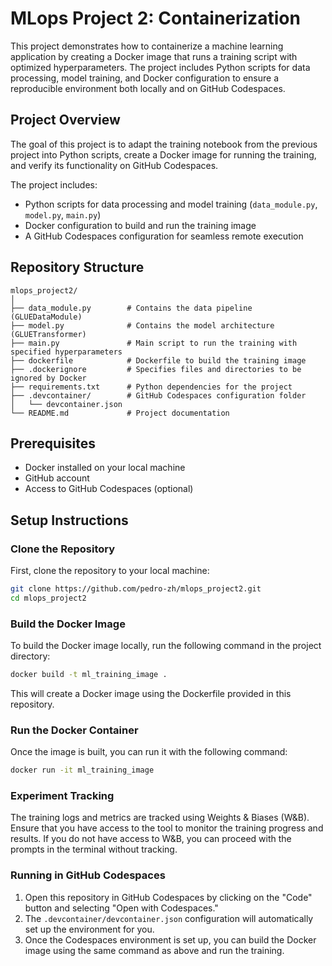 # MLops Project 2: Containerization

This project demonstrates how to containerize a machine learning application by creating a Docker image that runs a training script with optimized hyperparameters.
The project includes Python scripts for data processing, model training, and Docker configuration to ensure a reproducible environment both locally and on GitHub Codespaces.

## Project Overview

The goal of this project is to adapt the training notebook from the previous project into Python scripts, create a Docker image for running the training, and verify its functionality on GitHub Codespaces.

The project includes:

- Python scripts for data processing and model training (`data_module.py`, `model.py`, `main.py`)
- Docker configuration to build and run the training image
- A GitHub Codespaces configuration for seamless remote execution

## Repository Structure
```plaintext
mlops_project2/
│
├── data_module.py        # Contains the data pipeline (GLUEDataModule)
├── model.py              # Contains the model architecture (GLUETransformer)
├── main.py               # Main script to run the training with specified hyperparameters
├── dockerfile            # Dockerfile to build the training image
├── .dockerignore         # Specifies files and directories to be ignored by Docker
├── requirements.txt      # Python dependencies for the project
├── .devcontainer/        # GitHub Codespaces configuration folder
│   └── devcontainer.json
└── README.md             # Project documentation
```

## Prerequisites
- Docker installed on your local machine
- GitHub account
- Access to GitHub Codespaces (optional)

## Setup Instructions

### Clone the Repository
First, clone the repository to your local machine:
```sh
git clone https://github.com/pedro-zh/mlops_project2.git
cd mlops_project2
```

### Build the Docker Image
To build the Docker image locally, run the following command in the project directory:
```sh
docker build -t ml_training_image .
```
This will create a Docker image using the Dockerfile provided in this repository.

### Run the Docker Container
Once the image is built, you can run it with the following command:
```sh
docker run -it ml_training_image
```

### Experiment Tracking
The training logs and metrics are tracked using Weights & Biases (W&B). Ensure that you have access to the tool to monitor the training progress and results. If you do not have access to W&B, you can proceed with the prompts in the terminal without tracking.

### Running in GitHub Codespaces

1. Open this repository in GitHub Codespaces by clicking on the "Code" button and selecting "Open with Codespaces."
2. The `.devcontainer/devcontainer.json` configuration will automatically set up the environment for you.
3. Once the Codespaces environment is set up, you can build the Docker image using the same command as above and run the training.
